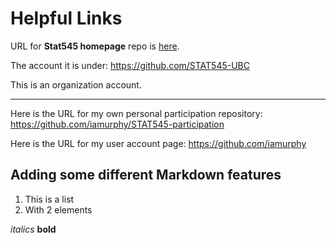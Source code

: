# Helpful Links

URL for **Stat545 homepage** repo is [here](https://github.com/STAT545-UBC/STAT545-home).

The account it is under: https://github.com/STAT545-UBC

This is an organization account.

*****************************************************************************

Here is the URL for my own personal participation repository: https://github.com/iamurphy/STAT545-participation

Here is the URL for my user account page: https://github.com/iamurphy

## Adding some different Markdown features
1. This is a list
2. With 2 elements

_italics_ __bold__ 


